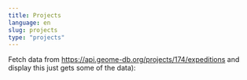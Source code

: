 ```yaml
---
title: Projects
language: en
slug: projects
type: "projects"
---
```


Fetch data from https://api.geome-db.org/projects/174/expeditions and display this just gets some of the data):

